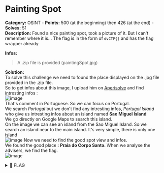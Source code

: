 # Painting Spot

**Category:** OSINT - **Points:** 500 (at the beginning) then 426 (at the end) - **Solves:** 51\
**Description:** Found a nice painting spot, took a picture of it. But I can't remember where it is... The flag is in the form of `dvCTF{}` and has the flag wrapper already

**Infos:**

> A .zip file is provided (paintingSpot.jpg)

**Solution:**\
To solve this challenge we need to found the place displayed on the .jpg file provided in the .zip file.\
So to get infos about this image, I upload him on [Aperisolve](https://aperisolve.fr/) and find intresting infos :\
![image](https://user-images.githubusercontent.com/91023285/158411538-6c93321f-0639-4c24-9a8a-bc0fc3383eb2.png)\
That's comment in Portuguese. So we can focus on Portugal.\
We search _Portugal_ but we don't find any intresting infos, _Portugal Island_ who give us intresting infos about an island named **Sao Miguel Island**\
We go directly on Google Maps to search this island.\
On the image we can see an island from the Sao Miguel Island. So we search an island near to the main island. It's very simple, there is only one island\
![image](https://user-images.githubusercontent.com/91023285/158416160-039f92f0-3ccc-492d-9cd9-2c4d326f0e17.png) Now we need to find the good spot view and infos.\
We found the good place : **Praia do Corpo Santo**. When we analyse the advisers, we find the flag.\
![image](https://user-images.githubusercontent.com/91023285/158417662-b0ef2d0c-6159-4a6c-b32a-e5db921df017.png)

<details>

<summary><span data-gb-custom-inline data-tag="emoji" data-code="1f6a9">🚩</span> FLAG</summary>

```
dvCTF{g3o_sp0tt3d}
```

</details>
